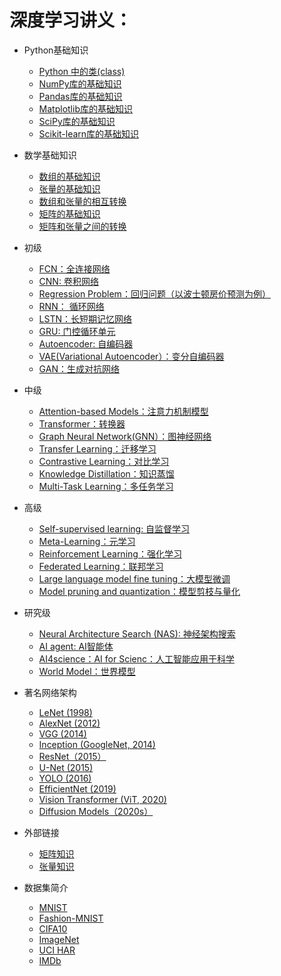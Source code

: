 # 深度学习讲义：

- Python基础知识
  - [Python 中的类(class)](https://github.com/pengsihua2023/AI-learning-Sihua-Chinese/blob/main/Python%E5%9F%BA%E7%A1%80%E7%9F%A5%E8%AF%86%EF%BC%9APython%E4%B8%AD%E7%9A%84%E7%B1%BB(class).md)
  - [NumPy库的基础知识](https://github.com/pengsihua2023/AI-learning-Sihua-Chinese/blob/main/Python%E5%9F%BA%E7%A1%80%E7%9F%A5%E8%AF%86%EF%BC%9ANumPy%20%E5%BA%93%E7%9A%84%E5%9F%BA%E7%A1%80%E7%9F%A5%E8%AF%86.md)
  - [Pandas库的基础知识](https://github.com/pengsihua2023/AI-learning-Sihua-Chinese/blob/main/Python%E5%9F%BA%E7%A1%80%E7%9F%A5%E8%AF%86%EF%BC%9APandas%E5%BA%93%E7%9A%84%E5%9F%BA%E7%A1%80%E7%9F%A5%E8%AF%86.md)
  - [Matplotlib库的基础知识](https://github.com/pengsihua2023/AI-learning-Sihua-Chinese/blob/main/Python%E5%9F%BA%E7%A1%80%E7%9F%A5%E8%AF%86%EF%BC%9AMatplotlib%E5%BA%93%E7%9A%84%E5%9F%BA%E7%A1%80%E7%9F%A5%E8%AF%86.md)
  - [SciPy库的基础知识](https://github.com/pengsihua2023/AI-learning-Sihua-Chinese/blob/main/Python%E5%9F%BA%E7%A1%80%E7%9F%A5%E8%AF%86%EF%BC%9ASciPy%E5%BA%93%E7%9A%84%E5%9F%BA%E7%A1%80%E7%9F%A5%E8%AF%86.md)
  - [Scikit-learn库的基础知识](https://github.com/pengsihua2023/AI-learning-Sihua-Chinese/blob/main/Python%E5%9F%BA%E7%A1%80%E7%9F%A5%E8%AF%86%EF%BC%9AScikit-learn%E5%BA%93%E7%9A%84%E5%9F%BA%E7%A1%80%E7%9F%A5%E8%AF%86.md)
- 数学基础知识
  - [数组的基础知识](https://github.com/pengsihua2023/AI-learning-Sihua-Chinese/blob/main/%E6%95%B0%E5%AD%A6%E5%9F%BA%E7%A1%80%E7%9F%A5%E8%AF%86%EF%BC%9A%E6%95%B0%E7%BB%84%E7%9A%84%E5%9F%BA%E7%A1%80%E7%9F%A5%E8%AF%86.md)
  - [张量的基础知识](https://github.com/pengsihua2023/AI-learning-Sihua-Chinese/blob/main/%E6%95%B0%E5%AD%A6%E5%9F%BA%E7%A1%80%E7%9F%A5%E8%AF%86%EF%BC%9A%E5%BC%A0%E9%87%8F%E7%9A%84%E5%9F%BA%E7%A1%80%E7%9F%A5%E8%AF%86.md)
  - [数组和张量的相互转换](https://github.com/pengsihua2023/AI-learning-Sihua-Chinese/blob/main/%E6%95%B0%E5%AD%A6%E5%9F%BA%E7%A1%80%E7%9F%A5%E8%AF%86%EF%BC%9A%E6%95%B0%E7%BB%84%E5%92%8C%E5%BC%A0%E9%87%8F%E4%B9%8B%E9%97%B4%E7%9A%84%E8%BD%AC%E6%8D%A2.md)
  - [矩阵的基础知识](https://github.com/pengsihua2023/AI-learning-Sihua-Chinese/blob/main/%E6%95%B0%E5%AD%A6%E5%9F%BA%E7%A1%80%E7%9F%A5%E8%AF%86%EF%BC%9A%E7%9F%A9%E9%98%B5%E7%9A%84%E5%9F%BA%E7%A1%80%E7%9F%A5%E8%AF%86.md)
  - [矩阵和张量之间的转换](https://github.com/pengsihua2023/AI-learning-Sihua-Chinese/blob/main/%E6%95%B0%E5%AD%A6%E5%9F%BA%E7%A1%80%E7%9F%A5%E8%AF%86%EF%BC%9A%E7%9F%A9%E9%98%B5%E5%92%8C%E5%BC%A0%E9%87%8F%E4%B9%8B%E9%97%B4%E7%9A%84%E8%BD%AC%E6%8D%A2.md)
- 初级
  - [FCN：全连接网络](https://github.com/pengsihua2023/AI-learning/blob/main/%E5%88%9D%E7%BA%A7%3A%20%20FCN(MLP).md) 
  - [CNN: 卷积网络](https://github.com/pengsihua2023/AI-learning/blob/main/%E5%88%9D%E7%BA%A7%EF%BC%9ACNN.md)
  - [Regression Problem：回归问题（以波士顿房价预测为例）](https://github.com/pengsihua2023/AI-learning/blob/main/%E5%88%9D%E7%BA%A7%EF%BC%9A%E5%9B%9E%E5%BD%92%E9%97%AE%E9%A2%98.md)
  - [RNN： 循环网络](https://github.com/pengsihua2023/AI-learning/blob/main/%E5%88%9D%E7%BA%A7%EF%BC%9ARNN.md)
  - [LSTN：长短期记忆网络](https://github.com/pengsihua2023/AI-learning/blob/main/%E5%88%9D%E7%BA%A7%EF%BC%9ALSTM.md)
  - [GRU: 门控循环单元](https://github.com/pengsihua2023/AI-learning-Sihua-Chinese/blob/main/%E5%88%9D%E7%BA%A7%EF%BC%9AGRU.md)    
  - [Autoencoder: 自编码器](https://github.com/pengsihua2023/AI-learning/blob/main/%E5%88%9D%E7%BA%A7%EF%BC%9AAutoencoder.md)
  - [VAE(Variational Autoencoder）：变分自编码器](https://github.com/pengsihua2023/AI-learning/blob/main/%E5%88%9D%E7%BA%A7%EF%BC%9AVAE.md)
  - [GAN：生成对抗网络](https://github.com/pengsihua2023/AI-learning/blob/main/%E5%88%9D%E7%BA%A7%EF%BC%9AGAN.md) 
    
- 中级
  - [Attention-based Models：注意力机制模型](https://github.com/pengsihua2023/AI-learning/blob/main/%E4%B8%AD%E7%BA%A7%EF%BC%9AAttention-based%20Models.md)
  - [Transformer：转换器](https://github.com/pengsihua2023/AI-learning/blob/main/%E4%B8%AD%E7%BA%A7%EF%BC%9ATransformer.md)
  - [Graph Neural Network(GNN）：图神经网络](https://github.com/pengsihua2023/AI-learning/blob/main/%E4%B8%AD%E7%BA%A7%EF%BC%9AGNN.md)
  - [Transfer Learning：迁移学习](https://github.com/pengsihua2023/AI-learning/blob/main/%E4%B8%AD%E7%BA%A7%EF%BC%9A%E8%BF%81%E7%A7%BB%E5%AD%A6%E4%B9%A0.md)
  - [Contrastive Learning：对比学习](https://github.com/pengsihua2023/AI-learning/blob/main/%E4%B8%AD%E7%BA%A7%EF%BC%9A%20Contrastive%20Learning.md)
  - [Knowledge Distillation：知识蒸馏](https://github.com/pengsihua2023/AI-learning/blob/main/%E4%B8%AD%E7%BA%A7%EF%BC%9A%E7%9F%A5%E8%AF%86%E8%92%B8%E9%A6%8F.md)
  - [Multi-Task Learning：多任务学习](https://github.com/pengsihua2023/AI-learning/blob/main/%E4%B8%AD%E7%BA%A7%EF%BC%9A%E5%A4%9A%E4%BB%BB%E5%8A%A1%E5%AD%A6%E4%B9%A0.md)      
    
- 高级
  - [Self-supervised learning: 自监督学习](https://github.com/pengsihua2023/AI-learning-Sihua-Chinese/blob/main/%E9%AB%98%E7%BA%A7%EF%BC%9A%E8%87%AA%E7%9B%91%E7%9D%A3%E5%AD%A6%E4%B9%A0.md)
  - [Meta-Learning：元学习](https://github.com/pengsihua2023/AI-learning/blob/main/%E9%AB%98%E7%BA%A7%EF%BC%9A%E5%85%83%E5%AD%A6%E4%B9%A0.md)
  - [Reinforcement Learning：强化学习](https://github.com/pengsihua2023/AI-learning/blob/main/%E9%AB%98%E7%BA%A7%EF%BC%9A%E5%BC%BA%E5%8C%96%E5%AD%A6%E4%B9%A0.md)
  - [Federated Learning：联邦学习](https://github.com/pengsihua2023/AI-learning/blob/main/%E9%AB%98%E7%BA%A7%EF%BC%9A%E8%81%94%E9%82%A6%E5%AD%A6%E4%B9%A0.md)
  - [Large language model fine tuning：大模型微调](https://github.com/pengsihua2023/AI-learning/blob/main/%E9%AB%98%E7%BA%A7%EF%BC%9A%E5%A4%A7%E6%A8%A1%E5%9E%8B%E5%BE%AE%E8%B0%83.md)
  - [Model pruning and quantization：模型剪枝与量化 ](https://github.com/pengsihua2023/AI-learning/blob/main/%E9%AB%98%E7%BA%A7%EF%BC%9A%E6%A8%A1%E5%9E%8B%E5%89%AA%E6%9E%9D%E4%B8%8E%E9%87%8F%E5%8C%96.md)

    
- 研究级 
  - [Neural Architecture Search (NAS): 神经架构搜索](https://github.com/pengsihua2023/AI-learning/blob/main/%E7%A0%94%E7%A9%B6%E7%BA%A7%EF%BC%9A%E7%A5%9E%E7%BB%8F%E6%9E%B6%E6%9E%84%E6%90%9C%E7%B4%A2.md)
  - [AI agent: AI智能体](https://github.com/pengsihua2023/AI-learning/blob/main/%E7%A0%94%E7%A9%B6%E7%BA%A7%3A%20AI%20agent.md)
  - [AI4science：AI for Scienc：人工智能应用于科学](https://github.com/pengsihua2023/AI-learning/blob/main/%E7%A0%94%E7%A9%B6%E7%BA%A7%EF%BC%9AAI4science.md)
  - [World Model：世界模型](https://github.com/pengsihua2023/AI-learning/blob/main/%E7%A0%94%E7%A9%B6%E7%BA%A7%EF%BC%9AWorld%20Model.md)

- 著名网络架构
    - [LeNet (1998)](https://github.com/pengsihua2023/AI-learning/blob/main/%E8%91%97%E5%90%8D%E7%BD%91%E7%BB%9C%E6%9E%B6%E6%9E%84%EF%BC%9ALeNet%20(1998).md)
    - [AlexNet (2012)](https://github.com/pengsihua2023/AI-learning/blob/main/%E8%91%97%E5%90%8D%E7%BD%91%E7%BB%9C%E6%9E%B6%E6%9E%84%EF%BC%9AAlexNet%20(2012).md)
    - [VGG (2014)](https://github.com/pengsihua2023/AI-learning/blob/main/%E8%91%97%E5%90%8D%E7%BD%91%E7%BB%9C%E6%9E%B6%E6%9E%84%EF%BC%9AVGG%20(2014).md)
    - [Inception (GoogleNet, 2014)](https://github.com/pengsihua2023/AI-learning/blob/main/%E8%91%97%E5%90%8D%E7%BD%91%E7%BB%9C%E6%9E%B6%E6%9E%84%EF%BC%9AInception%20(GoogleNet%2C%202014).md)
    - [ResNet（2015）](https://github.com/pengsihua2023/AI-learning/blob/main/%E8%91%97%E5%90%8D%E7%BD%91%E7%BB%9C%E6%9E%B6%E6%9E%84%EF%BC%9AResNet%EF%BC%882015%EF%BC%89.md)
    - [U-Net (2015)](https://github.com/pengsihua2023/AI-learning/blob/main/%E8%91%97%E5%90%8D%E7%BD%91%E7%BB%9C%E6%9E%B6%E6%9E%84%EF%BC%9AU-Net%20(2015).md)
    - [YOLO (2016)](https://github.com/pengsihua2023/AI-learning/blob/main/%E8%91%97%E5%90%8D%E7%BD%91%E7%BB%9C%E6%9E%B6%E6%9E%84%EF%BC%9AYOLO%E7%B3%BB%E5%88%97%20(2016).md)
    - [EfficientNet (2019)](https://github.com/pengsihua2023/AI-learning/blob/main/%E8%91%97%E5%90%8D%E7%BD%91%E7%BB%9C%E6%9E%B6%E6%9E%84%EF%BC%9AEfficientNet%20(2019).md)
    - [Vision Transformer (ViT, 2020)](https://github.com/pengsihua2023/AI-learning/blob/main/%E8%91%97%E5%90%8D%E7%BD%91%E7%BB%9C%E6%9E%B6%E6%9E%84%EF%BC%9AVision%20Transformer%20(ViT%2C%202020).md)
    - [Diffusion Models（2020s）](https://github.com/pengsihua2023/AI-learning/blob/main/%E8%91%97%E5%90%8D%E7%BD%91%E7%BB%9C%E6%9E%B6%E6%9E%84%EF%BC%9ADiffusion%20Models%EF%BC%882020s%EF%BC%89.md)
- 外部链接
  - [矩阵知识](https://www.bilibili.com/video/BV1h7pteyEww?spm_id_from=333.788.videopod.episodes&p=57)
  - [张量知识](https://www.youtube.com/watch?v=JbErq0_Q43w&t=45s)
- 数据集简介
  - [MNIST](https://github.com/pengsihua2023/Deep-learning-Sihua-Chinese/blob/main/%E6%95%B0%E6%8D%AE%E9%9B%86%E7%AE%80%E4%BB%8B%EF%BC%9AMNIST%E6%95%B0%E6%8D%AE%E9%9B%86.md)
  - [Fashion-MNIST](https://github.com/pengsihua2023/Deep-learning-Sihua-Chinese/blob/main/%E6%95%B0%E6%8D%AE%E9%9B%86%E7%AE%80%E4%BB%8B%EF%BC%9AFashion-MNIST%E6%95%B0%E6%8D%AE%E9%9B%86.md)
  - [CIFA10](https://github.com/pengsihua2023/Deep-learning-Sihua-Chinese/blob/main/%E6%95%B0%E6%8D%AE%E9%9B%86%E7%AE%80%E4%BB%8B%EF%BC%9ACIFAR-10%E6%95%B0%E6%8D%AE%E9%9B%86.md)
  - [ImageNet](https://github.com/pengsihua2023/Deep-learning-Sihua-Chinese/blob/main/%E6%95%B0%E6%8D%AE%E9%9B%86%E7%AE%80%E4%BB%8B%EF%BC%9AImageNet%E6%95%B0%E6%8D%AE%E9%9B%86.md)  
  - [UCI HAR](https://github.com/pengsihua2023/Deep-learning-Sihua-Chinese/blob/main/%E6%95%B0%E6%8D%AE%E9%9B%86%E7%AE%80%E4%BB%8B%EF%BC%9AUCI%20HAR.md)   
  - [IMDb](https://github.com/pengsihua2023/Deep-learning-Sihua-Chinese/blob/main/%E6%95%B0%E6%8D%AE%E9%9B%86%E7%AE%80%E4%BB%8B%EF%BC%9AIMDb%E6%95%B0%E6%8D%AE%E9%9B%86.md)

